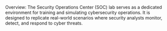 Overview:
The Security Operations Center (SOC) lab serves as a dedicated environment for training and simulating cybersecurity operations. It is designed to replicate real-world scenarios where security analysts monitor, detect, and respond to cyber threats.
